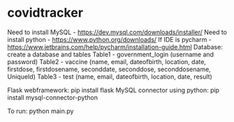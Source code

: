 # covidtracker
Need to install MySQL - https://dev.mysql.com/downloads/installer/
Need to install python - https://www.python.org/downloads/
If IDE is pycharm - https://www.jetbrains.com/help/pycharm/installation-guide.html
Database:
  create a database and tables
  Table1 - government_login (username and password)
  Table2 - vaccine (name, email, dateofbirth, location, date, firstdose, firstdosename, seconddate, seconddose, seconddosename, UniqueId)
  Table3 - test (name, email, dateofbirth, location, date, result)
  
Flask webframework:
  pip install flask 
MySQL connector using python:
pip install mysql-connector-python

To run:
python main.py
